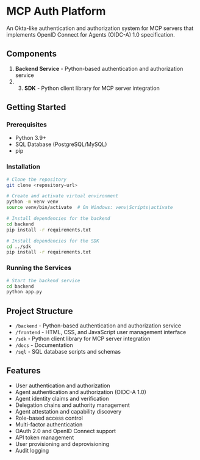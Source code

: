# MCP Auth Platform

An Okta-like authentication and authorization system for MCP servers that implements OpenID Connect for Agents (OIDC-A) 1.0 specification.

## Components

1. **Backend Service** - Python-based authentication and authorization service
2. 3. **SDK** - Python client library for MCP server integration

## Getting Started

### Prerequisites

- Python 3.9+
- SQL Database (PostgreSQL/MySQL)
- pip

### Installation

```bash
# Clone the repository
git clone <repository-url>

# Create and activate virtual environment
python -m venv venv
source venv/bin/activate  # On Windows: venv\Scripts\activate

# Install dependencies for the backend
cd backend
pip install -r requirements.txt

# Install dependencies for the SDK
cd ../sdk
pip install -r requirements.txt
```

### Running the Services

```bash
# Start the backend service
cd backend
python app.py

```

## Project Structure

- `/backend` - Python-based authentication and authorization service
- `/frontend` - HTML, CSS, and JavaScript user management interface
- `/sdk` - Python client library for MCP server integration
- `/docs` - Documentation
- `/sql` - SQL database scripts and schemas

## Features

- User authentication and authorization
- Agent authentication and authorization (OIDC-A 1.0)
- Agent identity claims and verification
- Delegation chains and authority management
- Agent attestation and capability discovery
- Role-based access control
- Multi-factor authentication
- OAuth 2.0 and OpenID Connect support
- API token management
- User provisioning and deprovisioning
- Audit logging

